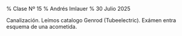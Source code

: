 % Clase Nº 15
% Andrés Imlauer
% 30 Julio 2025

Canalización. Leímos catalogo Genrod (Tubeelectric). Exámen entra esquema de una acometida.
